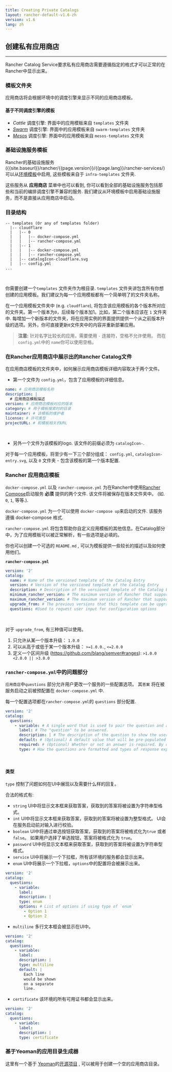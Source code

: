 ```yaml
---
title: Creating Private Catalogs
layout: rancher-default-v1.6-zh
version: v1.6
lang: zh
---
```


## 创建私有应用商店
---

Rancher Catalog Service要求私有应用商店需要遵循指定的格式才可以正常的在Rancher中显示出来。

### 模板文件夹

应用商店将会根据环境中的调度引擎来显示不同的应用商店模板。

#### 基于不同调度引擎的模板

* _Cattle_ 调度引擎: 界面中的应用模板来自 `templates` 文件夹
* _[Swarm]({{site.baseurl}}/rancher/{{page.version}}/{{page.lang}}/swarm/)_ 调度引擎: 界面中的应用模板来自 `swarm-templates` 文件夹
* _[Mesos]({{site.baseurl}}/rancher/{{page.version}}/{{page.lang}}/mesos/)_ 调度引擎: 界面中的应用模板来自 `mesos-templates` 文件夹

### 基础设施服务模板

Rancher的基础设施服务({{site.baseurl}}/rancher/{{page.version}}/{{page.lang}}/rancher-services/) 可以从[环境模板]({{site.baseurl}}/rancher/{{page.version}}/{{page.lang}}/environments/#what-is-an-environment-template)中启用, 这些模板来自于 `infra-templates` 文件夹.

这些服务从 **应用商店** 菜单中也可以看到, 你可以看到全部的基础设施服务包括那些和当前的编排调度引擎不兼容的服务. 我们建议从环境模板中启用基础设施服务，而不是直接从应用商店中启动。

### 目录结构

```
-- templates (Or any of templates folder)
  |-- cloudflare
  |   |-- 0
  |   |   |-- docker-compose.yml
  |   |   |-- rancher-compose.yml
  |   |-- 1
  |   |   |-- docker-compose.yml
  |   |   |-- rancher-compose.yml
  |   |-- catalogIcon-cloudflare.svg
  |   |-- config.yml
...
```
<br>

你需要创建一个`templates` 文件夹作为根目录. `templates` 文件夹讲包含所有你想创建的应用模板。我们建议为每一个应用模板都有一个简单明了的文件夹名称。

在一个应用模板文件夹中 (e.g. `cloudflare`), 将包含该应用模板的各个版本所对应的文件夹。第一个版本为`0`，后续每个版本加1。比如，第二个版本应该在 `1` 文件夹中. 每增加一个新版本的文件夹，将在应用实例的界面提供提供一个从之前版本升级的选项。另外，你可直接更新`0`文件夹中的内容并重新部署应用。

> **注意:** 针对名字比较长的应用，需要使用 `-` 连接符，空格不允许使用。 而在`config.yml`中的 `name`你可以使用空格。

### 在Rancher应用商店中展示出的Rancher Catalog文件

在应用商店模板的文件夹中，如何展示应用商店模板详细内容取决于两个文件。

* 第一个文件为 `config.yml`，包含了应用模板的详细信息。

```yaml
name: # 应用商店模板名称
description: |
  # 应用商店模板描述
version: # 应用商店模板对应的版本
category: # 用于模板搜索时的目录
maintainer: # 该模板的维护者
license: # 许可类型
projectURL: # 和模板相关的URL
```
<br>

* 另外一个文件为该模板的logo. 该文件的前缀必须为 `catalogIcon-`.

对于每一个应用模板，将至少有一下三个部分组成： `config.yml`, `catalogIcon-entry.svg`, 以及 `0` 文件夹 - 包含该模板的第一个版本配置.

### Rancher 应用商店模板

 `docker-compose.yml` 以及 `rancher-compose.yml` 为在Rancher中使用[Rancher Compose]({{site.baseurl}}/rancher/{{page.version}}/{{page.lang}}/cattle/adding-services/#adding-services-with-rancher-compose)启动服务 **必须** 提供的两个文件. 该文件将被保存在版本文件夹中。 (如. `0`, `1`, 等等.).

 `docker-compose.yml` 为一个可以使用 `docker-compose up`来启动的文件. 该服务遵循 docker-compose 格式.

 `rancher-compose.yml` 将包含帮助你自定义应用模板的其他信息。在Catalog部分中，为了应用模板可以被正常解析，有一些选项是必填的。

你也可以创建一个可选的 `README.md` , 可以为模板提供一些较长的描述以及如何使用他们。

**`rancher-compose.yml`**

```yaml
version: '2'
catalog:
  name: # Name of the versioned template of the Catalog Entry
  version: # Version of the versioned template of the Catalog Entry
  description: # Description of the versioned template of the Catalog Entry
  minimum_rancher_version: # The minimum version of Rancher that supports the template, v1.0.1 and 1.0.1 are acceptable inputs
  maximum_rancher_version: # The maximum version of Rancher that supports the template, v1.0.1 and 1.0.1 are acceptable inputs
  upgrade_from: # The previous versions that this template can be upgraded from
  questions: #Used to request user input for configuration options
```
<br>

对于 `upgrade_from`, 有三种值可以使用。

1. 只允许从某一个版本升级： `1.0.0`
2. 可以从高于或低于某一个版本升级： `>=1.0.0.`, `<=2.0.0`
3.  定义一个区间升级 (https://github.com/blang/semver#ranges): `>1.0.0 <2.0.0 || >3.0.0`

### `rancher-compose.yml`中的问题部分

 `应用商店`中`questions` 部分允许用户更改一个服务的一些配置选项。 其`答案` 将在被服务启动之前被预配置在 `docker-compose.yml` 中.

每一个配置选项都在`rancher-compose.yml`的 `questions` 部分配置.

```yaml
version: '2'
catalog:
  questions:
    - variable: # A single word that is used to pair the question and answer.
      label: # The "question" to be answered.
      description: | # The description of the question to show the user how to answer the question.
      default: # (Optional) A default value that will be pre-populated into the UI
      required: # (Optional) Whether or not an answer is required. By default, it's considered `false`.
      type: # How the questions are formatted and types of response expected
```
<br>

#### 类型

 `type` 控制了问题如何在UI中展现以及需要什么样的回复。

合法的格式有:

* `string` UI中将显示文本框来获取答案，获取到的答案将被设置为字符串型格式。
* `int` UI中将显示文本框来获取答案，获取到的答案将被设置为整型格式。 UI会在服务启动前对输入进行校验。
* `boolean` UI中将通过单选按钮获取答案，获取到的答案将被格式化为`true` 或者 `false`。 如果用户选择了单选按钮，答案将被格式化为 `true`。
* `password` UI中将显示文本框来获取答案，获取到的答案将被设置为字符串型格式。
* `service` UI中将展示一个下拉框，所有该环境的服务都会显示出来。
* `enum` UI中将展示一个下拉框，`options`中的配置将会被展示出来。

```yaml
version: '2'
catalog:
  questions:
    - variable:
      label:
      description: |
      type: enum
      options: # List of options if using type of `enum`
        - Option 1
        - Option 2
```

* `multiline` 多行文本框会被显示在UI中。

```yaml
version: '2'
catalog:
  questions:
    - variable:
      label:
      description: |
      type: multiline
      default: |
        Each line
        would be shown
        on a separate
        line.
```

* `certificate` 该环境的所有可用证书都会显示出来。
```yaml
version: '2'
catalog:
  questions:
    - variable:
      label:
      description: |
      type: certificate
```

### 基于Yeoman的应用目录生成器

这里有一个基于 [Yeoman](http://yeoman.io/)的[开源项目](https://github.com/slashgear/generator-rancher-catalog) , 可以被用于创建一个空的应用商店目录。
